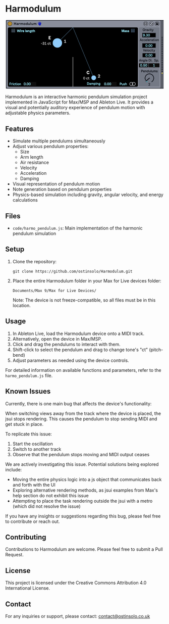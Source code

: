 # Harmodulum

<p align="center">
  <img src="harmodulum_screenshot.png" alt="Harmodulum Screenshot" width="500"/>
</p>

Harmodulum is an interactive harmonic pendulum simulation project implemented in JavaScript for Max/MSP and Ableton Live. It provides a visual and potentially auditory experience of pendulum motion with adjustable physics parameters.

## Features

- Simulate multiple pendulums simultaneously
- Adjust various pendulum properties:
  - Size
  - Arm length
  - Air resistance
  - Velocity
  - Acceleration
  - Damping
- Visual representation of pendulum motion
- Note generation based on pendulum properties
- Physics-based simulation including gravity, angular velocity, and energy calculations

## Files

- `code/harmo_pendulum.js`: Main implementation of the harmonic pendulum simulation

## Setup

1. Clone the repository:
   ```
   git clone https://github.com/ostinsolo/Harmodulum.git
   ```
2. Place the entire Harmodulum folder in your Max for Live devices folder:
   ```
   Documents/Max 9/Max for Live Devices/
   ```
   Note: The device is not freeze-compatible, so all files must be in this location.

## Usage

1. In Ableton Live, load the Harmodulum device onto a MIDI track.
2. Alternatively, open the device in Max/MSP.
3. Click and drag the pendulums to interact with them.
4. Shift-click to select the pendulum and drag to change tone's "ct" (pitch-bend)
4. Adjust parameters as needed using the device controls.

For detailed information on available functions and parameters, refer to the `harmo_pendulum.js` file.

## Known Issues

Currently, there is one main bug that affects the device's functionality:

When switching views away from the track where the device is placed, the jsui stops rendering. This causes the pendulum to stop sending MIDI and get stuck in place.

To replicate this issue:
1. Start the oscillation
2. Switch to another track
3. Observe that the pendulum stops moving and MIDI output ceases

We are actively investigating this issue. Potential solutions being explored include:
- Moving the entire physics logic into a js object that communicates back and forth with the UI
- Exploring alternative rendering methods, as jsui examples from Max's help section do not exhibit this issue
- Attempting to place the task rendering outside the jsui with a metro (which did not resolve the issue)

If you have any insights or suggestions regarding this bug, please feel free to contribute or reach out.

## Contributing

Contributions to Harmodulum are welcome. Please feel free to submit a Pull Request.

## License

This project is licensed under the Creative Commons Attribution 4.0 International License.

## Contact

For any inquiries or support, please contact:
contact@ostinsolo.co.uk